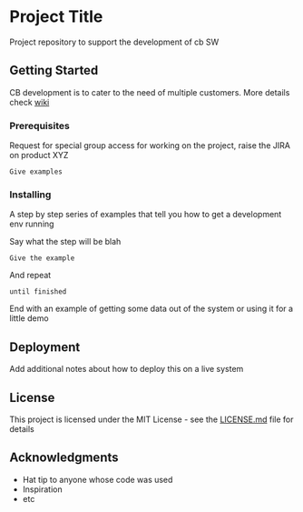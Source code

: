 # Project Title

Project repository to support the development of cb SW

## Getting Started

CB development is to cater to the need of multiple customers. More details check [wiki](www.google.com)

### Prerequisites

Request for special group access for working on the project, raise the JIRA on product XYZ

```
Give examples
```

### Installing

A step by step series of examples that tell you how to get a development env running

Say what the step will be blah

```
Give the example
```

And repeat

```
until finished
```

End with an example of getting some data out of the system or using it for a little demo

## Deployment

Add additional notes about how to deploy this on a live system

## License

This project is licensed under the MIT License - see the [LICENSE.md](LICENSE.md) file for details

## Acknowledgments

* Hat tip to anyone whose code was used
* Inspiration
* etc

